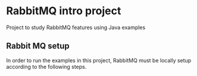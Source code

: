 # RabbitMQ intro project
Project to study RabbitMQ features using Java examples

## Rabbit MQ setup

In order to run the examples in this project, RabbitMQ must be locally setup according to the following steps.
